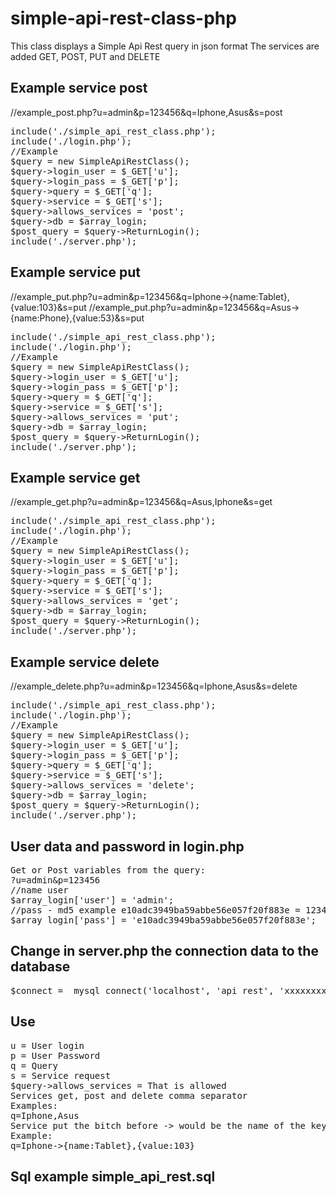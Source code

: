 # simple-api-rest-class-php
This class displays a Simple Api Rest query in json format
The services are added GET, POST, PUT and DELETE

<h2>Example service post</h2>
//example_post.php?u=admin&p=123456&q=Iphone,Asus&s=post

<pre>
include('./simple_api_rest_class.php');
include('./login.php');
//Example
$query = new SimpleApiRestClass();
$query->login_user = $_GET['u'];
$query->login_pass = $_GET['p'];
$query->query = $_GET['q'];
$query->service = $_GET['s'];
$query->allows_services = 'post';
$query->db = $array_login;
$post_query = $query->ReturnLogin();
include('./server.php');
</pre>

<h2>Example service put</h2>
//example_put.php?u=admin&p=123456&q=Iphone->{name:Tablet},{value:103}&s=put
//example_put.php?u=admin&p=123456&q=Asus->{name:Phone},{value:53}&s=put

<pre>
include('./simple_api_rest_class.php');
include('./login.php');
//Example
$query = new SimpleApiRestClass();
$query->login_user = $_GET['u'];
$query->login_pass = $_GET['p'];
$query->query = $_GET['q'];
$query->service = $_GET['s'];
$query->allows_services = 'put';
$query->db = $array_login;
$post_query = $query->ReturnLogin();
include('./server.php');
</pre>

<h2>Example service get</h2>
//example_get.php?u=admin&p=123456&q=Asus,Iphone&s=get

<pre>
include('./simple_api_rest_class.php');
include('./login.php');
//Example
$query = new SimpleApiRestClass();
$query->login_user = $_GET['u'];
$query->login_pass = $_GET['p'];
$query->query = $_GET['q'];
$query->service = $_GET['s'];
$query->allows_services = 'get';
$query->db = $array_login;
$post_query = $query->ReturnLogin();
include('./server.php');
</pre>

<h2>Example service delete</h2>
//example_delete.php?u=admin&p=123456&q=Iphone,Asus&s=delete

<pre>
include('./simple_api_rest_class.php');
include('./login.php');
//Example
$query = new SimpleApiRestClass();
$query->login_user = $_GET['u'];
$query->login_pass = $_GET['p'];
$query->query = $_GET['q'];
$query->service = $_GET['s'];
$query->allows_services = 'delete';
$query->db = $array_login;
$post_query = $query->ReturnLogin();
include('./server.php');
</pre>

<h2>User data and password in login.php</h2>
<pre>
Get or Post variables from the query:
?u=admin&p=123456
//name user
$array_login['user'] = 'admin';
//pass - md5 example e10adc3949ba59abbe56e057f20f883e = 123456
$array_login['pass'] = 'e10adc3949ba59abbe56e057f20f883e';
</pre>
<h2>Change in server.php the connection data to the database</h2>
<pre>
$connect =  mysql_connect('localhost', 'api_rest', 'xxxxxxxx');
</pre>
<h2>Use</h2>
<pre>
u = User login 
p = User Password
q = Query
s = Service request
$query->allows_services = That is allowed
Services get, post and delete comma separator
Examples:
q=Iphone,Asus
Service put the bitch before -> would be the name of the key and update {object name:object value}
Example:
q=Iphone->{name:Tablet},{value:103}
</pre>

<h2>Sql example simple_api_rest.sql</h2>

